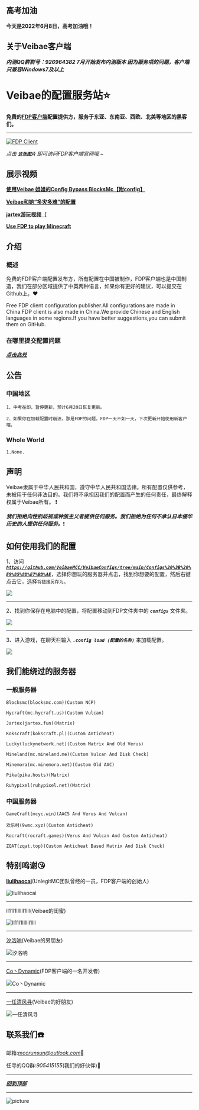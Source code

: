 ## 高考加油
**今天是2022年6月8日，高考加油哦！**

## 关于Veibae客户端
***内测QQ群群号：926964382   7月开始发布内测版本   因为服务项的问题，客户端只兼容Windows7及以上***

# Veibae的配置服务站:star:
**免费的[FDP客户端](https://github.com/UnlegitMC/FDPClient)配置提供方，服务于东亚、东南亚、西欧、北美等地区的黑客们。**

---

[![FDP Client](https://github.com/VeibaeMCC/VeibaeConfigs/blob/main/%E5%9B%BE%E7%89%87/FDP%20Client.png "FDP客户端永远的神！")](http://fdpclient.club/)

*点击 ***`这张图片`*** 即可访问FDP客户端官网哦 ~*

## 展示视频
[**使用Veibae 姐姐的Config Bypass BlocksMc【附config】**](https://www.bilibili.com/video/BV1M94y1o76z/?spm_id_from=333.788.recommend_more_video.2)

[**Veibae和她“多灾多难”的配置**](https://www.bilibili.com/video/BV1nB4y1175S?spm_id_from=333.999.0.0)

[**jartex游玩视频（**](https://m.bilibili.com/video/BV1FF41177Kj)

[**Use FDP to play Minecraft**](https://m.bilibili.com/video/BV1fY4y1r7k1)

## 介绍
### 概述
免费的FDP客户端配置发布方，所有配置在中国被制作，FDP客户端也是中国制造，我们在部分区域提供了中英两种语言，如果你有更好的建议，可以提交在Github上。:heart:

Free FDP client configuration publisher.All configurations are made in China.FDP client is also made in China.We provide Chinese and English languages in some regions.If you have better suggestions,you can submit them on GitHub.

### 在哪里提交配置问题
[***点击此处***](https://github.com/VeibaeMCC/VeibaeConfigs/issues)

## 公告
### 中国地区
    1、中考在即，暂停更新，预计6月20日恢复更新。
    
    2、如果你在加载配置时崩溃，那是FDP的问题，FDP一天不如一天，下次更新开始使用新客户端。
    
### Whole World
    1.None.

## 声明
Veibae隶属于中华人民共和国，遵守中华人民共和国法律。所有配置仅供参考，未被用于任何非法目的。我们将不承担因我们的配置而产生的任何责任，最终解释权属于Veibae所有。 :exclamation:

***我们拒绝向性别歧视或种族主义者提供任何服务。我们拒绝为任何不承认日本侵华历史的人提供任何服务。***:exclamation:

## 如何使用我们的配置
1、访问[***`https://github.com/VeibaeMCC/VeibaeConfigs/tree/main/Configs%20%3B%20%E9%85%8D%E7%BD%AE`***](https://github.com/VeibaeMCC/VeibaeConfigs/tree/main/Configs%20%3B%20%E9%85%8D%E7%BD%AE)，选择你想玩的服务器并点击，找到你想要的配置，然后右键点击它，选择`将链接另存为`。

![](https://github.com/VeibaeMCC/Pictures/blob/main/list.png)

---

2、找到你保存在电脑中的配置，将配置移动到FDP文件夹中的 ***`configs`*** 文件夹。

![](https://github.com/VeibaeMCC/Pictures/blob/main/folder.png)

---

3、进入游戏，在聊天栏输入 ***`.config load (配置的名称)`*** 来加载配置。

![](https://github.com/VeibaeMCC/Pictures/blob/main/input.png)

## 我们能绕过的服务器
### 一般服务器
    Blocksmc(blocksmc.com)(Custom NCP)
    
    Hycraft(mc.hycraft.us)(Custom Vulcan)

    Jartex(jartex.fun)(Matrix)
    
    Kokscraft(kokscraft.pl)(Custom Anticheat)
    
    Lucky(luckynetwork.net)(Custom Matrix And Old Verus)
    
    Mineland(mc.mineland.me)(Custom Vulcan And Disk Check)
    
    Minemora(mc.minemora.net)(Custom Old AAC)
    
    Pika(pika.hosts)(Matrix)
    
    Ruhypixel(ruhypixel.net)(Matrix)

### 中国服务器
    GameCraft(mcyc.win)(AAC5 And Verus And Vulcan)
    
    欢乐村(9wmc.xyz)(Custom Anticheat)
    
    Rocraft(rocraft.games)(Verus And Vulcan And Custom Anticheat)
    
    ZQAT(zqat.top)(Custom Anticheat Based Matrix And Disk Check)

## 特别鸣谢:kissing_heart:
[**liulihaocai**](https://github.com/liulihaocai)(UnlegitMC团队曾经的一员，FDP客户端的创始人)

![liulihaocai](https://avatars.githubusercontent.com/u/65506006?v=4 "liulihaocai")

---

ll11l1lIllIl1lll(Veibae的闺蜜)

![ll11l1lIllIl1lll](https://github.com/VeibaeMCC/Pictures/blob/main/guimi.png "ll11l1lIllIl1lll")

---

[汐洛呐](https://github.com/guimc233)(Veibae的男朋友)

![汐洛呐](https://github.com/VeibaeMCC/Pictures/blob/main/xiluo.jpg "汐洛呐")

---

[Co丶Dynamic](https://github.com/contionability)(FDP客户端的一名开发者)

![Co丶Dynamic](https://avatars.githubusercontent.com/u/78670017?v=4 "Co丶Dynamic")

---

[一任清风寻](https://space.bilibili.com/2084141313?spm_id_from=333.337.0.0)(Veibae的好朋友)

![一任清风寻](https://github.com/VeibaeMCC/Pictures/blob/main/renxun.png "一任清风寻")

## 联系我们:telephone:
邮箱:*mccrunsun@outlook.com*:e-mail:

任寻的QQ群:*905415155*(我们的好伙伴):speech_balloon:

---

[***回到顶部***](#readme)

---

![picture](https://github.com/VeibaeMCC/Pictures/blob/main/112022-04-27_21.12.46.png "珍贵的截屏")
